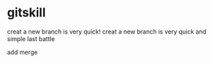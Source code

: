 gitskill
========

creat a new branch is very quick!
creat a new branch is very quick and simple
last battle

add merge

